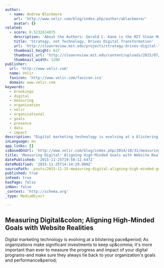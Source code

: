 ```yaml
---
author:
  - name: Andrew Blackmore
    url: 'http://www.velir.com/blog/index.php/author/ablackmore/'
    avatar: {}
related:
  - score: 0.5232614875
    description: 'About the Authors: Gerald C. Kane is the MIT Sloan Management Review guest editor for the Digital Transformation Strategy Initiative. Doug Palmer is a principal in the Digital Business and Strategy practice of Deloitte Digital. Anh Nguyen Phillips is a senior manager within Deloitte Services LP, where she leads strategic thought leadership initiatives.'
    title: 'Strategy, not Technology, Drives Digital Transformation'
    url: 'http://sloanreview.mit.edu/projects/strategy-drives-digital-transformation/'
    thumbnail_height: 627
    thumbnail_url: 'http://sloanreview.mit.edu/content/uploads/2015/07/2015DLReport-1200-1200x627.jpg'
    thumbnail_width: 1200
publisher:
  url: 'http://www.velir.com'
  name: Velir
  favicon: 'http://www.velir.com/favicon.ico'
  domain: www.velir.com
keywords:
  - brookings
  - digital
  - measuring
  - organization
  - velir
  - organizational
  - goals
  - presence
  - data
  - impact
description: "Digital marketing technology is evolving at a blistering pace. As organizations make significant investments to keep up, it's more important than ever to measure the progress and impact of your digital programs-and make sure they always tie back to your organization's goals and performance."
inLanguage: en
app_links: []
isBasedOnUrl: 'http://www.velir.com/blog/index.php/2014/10/31/measuring-digital-aligning-high-minded-goals-with-website-realities/'
title: 'Measuring Digital: Aligning High-Minded Goals with Website Realities'
datePublished: '2015-11-25T19:50:12.647Z'
dateModified: '2015-11-25T14:14:29.980Z'
sourcePath: _posts/2015-11-25-measuring-digital-aligning-high-minded-goals-with-website-r.md
published: true
inFeed: true
hasPage: false
inNav: false
_context: 'http://schema.org'
_type: MediaObject

---
```

<article style=""><h1>Measuring Digital&amp;colon; Aligning High-Minded Goals with Website Realities</h1><p>Digital marketing technology is evolving at a blistering pace&amp;period; As organizations make significant investments to keep up&amp;comma; it's more important than ever to measure the progress and impact of your digital programs-and make sure they always tie back to your organization's goals and performance&amp;period;</p></article>